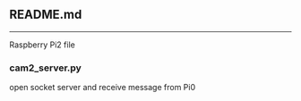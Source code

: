 ## README.md

---

Raspberry Pi2 file

### cam2_server.py
open socket server and receive message from Pi0